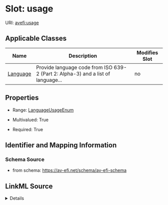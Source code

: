 

# Slot: usage

URI: [avefi:usage](https://av-efi.net/schema/av-efi-schema/usage)



<!-- no inheritance hierarchy -->





## Applicable Classes

| Name | Description | Modifies Slot |
| --- | --- | --- |
| [Language](Language.md) | Provide language code from ISO 639-2 (Part 2: Alpha-3) and a list of language... |  no  |







## Properties

* Range: [LanguageUsageEnum](LanguageUsageEnum.md)

* Multivalued: True

* Required: True





## Identifier and Mapping Information







### Schema Source


* from schema: https://av-efi.net/schema/av-efi-schema




## LinkML Source

<details>
```yaml
name: usage
from_schema: https://av-efi.net/schema/av-efi-schema
rank: 1000
multivalued: true
alias: usage
owner: Language
domain_of:
- Language
range: LanguageUsageEnum
required: true

```
</details>